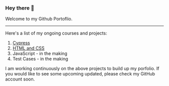 ### Hey there 👋

Welcome to my Github Portoflio. 

---

Here's a list of my ongoing courses and projects:
1. [Cypress](https://github.com/PaulinaWojcikQA/cypress)
2. [HTML and CSS](https://github.com/PaulinaWojcikQA/CV)
3. JavaScript - in the making
4. Test Cases - in the making

I am working continuously on the above projects to build up my porfolio. If you would like to see some upcoming updated, please check my GitHub account soon. 
